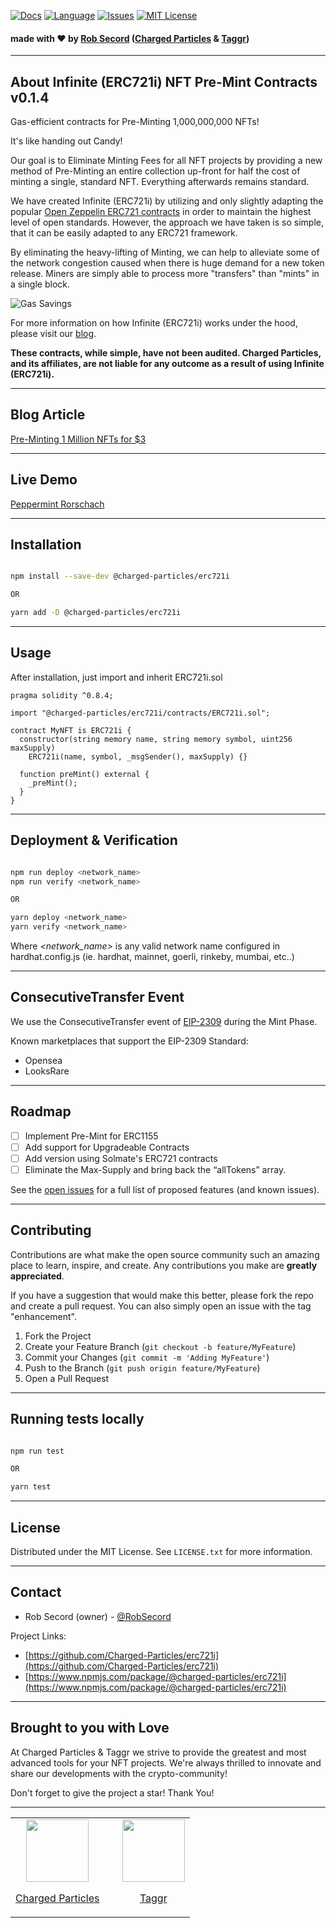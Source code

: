 [![Docs][docs-shield]][docs-url]
[![Language][lang-shield]][lang-url]
[![Issues][issues-shield]][issues-url]
[![MIT License][license-shield]][license-url]

#### made with ❤️ by [Rob Secord](https://twitter.com/robsecord) ([Charged Particles](https://charged.fi) & [Taggr](https://taggr.io))


---
## About Infinite (ERC721i) NFT Pre-Mint Contracts v0.1.4

Gas-efficient contracts for Pre-Minting 1,000,000,000 NFTs!

It's like handing out Candy!

Our goal is to Eliminate Minting Fees for all NFT projects by providing a new method of Pre-Minting an entire collection up-front for half the cost of minting a single, standard NFT.  Everything afterwards remains standard.

We have created Infinite (ERC721i) by utilizing and only slightly adapting the popular [Open Zeppelin ERC721 contracts](https://www.openzeppelin.com/contracts) in order to maintain the highest level of open standards. However, the approach we have taken is so simple, that it can be easily adapted to any ERC721 framework.

By eliminating the heavy-lifting of Minting, we can help to alleviate some of the network congestion caused when there is huge demand for a new token release. Miners are simply able to process more "transfers" than "mints" in a single block.

![Gas Savings](https://gateway.pinata.cloud/ipfs/Qmb7KFXTunaAomQDZQ5rHvnniozgDQTtLjQ8DGPS6sWHK9?c=369)

For more information on how Infinite (ERC721i) works under the hood, please visit our [blog](https://medium.com/charged-particles/...).

**These contracts, while simple, have not been audited. Charged Particles, and its affiliates, are not liable for any outcome as a result of using Infinite (ERC721i).**


---
## Blog Article

[Pre-Minting 1 Million NFTs for $3](https://medium.com/charged-particles/...)


---
## Live Demo

[Peppermint Rorschach](https://taggr-nft.web.app/rorschach/)


---
## Installation

```sh

npm install --save-dev @charged-particles/erc721i

OR

yarn add -D @charged-particles/erc721i

```


---
## Usage

After installation, just import and inherit ERC721i.sol

```solidity
pragma solidity ^0.8.4;

import "@charged-particles/erc721i/contracts/ERC721i.sol";

contract MyNFT is ERC721i {
  constructor(string memory name, string memory symbol, uint256 maxSupply)
    ERC721i(name, symbol, _msgSender(), maxSupply) {}

  function preMint() external {
    _preMint();
  }
}

```


---
## Deployment & Verification

```sh

npm run deploy <network_name>
npm run verify <network_name>

OR

yarn deploy <network_name>
yarn verify <network_name>

```
Where _<network_name>_ is any valid network name configured in hardhat.config.js (ie. hardhat, mainnet, goerli, rinkeby, mumbai, etc..)


---
## ConsecutiveTransfer Event

We use the ConsecutiveTransfer event of [EIP-2309](https://eips.ethereum.org/EIPS/eip-2309) during the Mint Phase.

Known marketplaces that support the EIP-2309 Standard:
- Opensea
- LooksRare



---
## Roadmap

- [ ] Implement Pre-Mint for ERC1155
- [ ] Add support for Upgradeable Contracts
- [ ] Add version using Solmate's ERC721 contracts
- [ ] Eliminate the Max-Supply and bring back the “allTokens” array.

See the [open issues](https://github.com/Charged-Particles/erc721i/issues) for a full list of proposed features (and known issues).


---
## Contributing

Contributions are what make the open source community such an amazing place to learn, inspire, and create. Any contributions you make are **greatly appreciated**.

If you have a suggestion that would make this better, please fork the repo and create a pull request. You can also simply open an issue with the tag "enhancement".

1. Fork the Project
2. Create your Feature Branch (`git checkout -b feature/MyFeature`)
3. Commit your Changes (`git commit -m 'Adding MyFeature'`)
4. Push to the Branch (`git push origin feature/MyFeature`)
5. Open a Pull Request


---
## Running tests locally

```sh

npm run test

OR

yarn test

```


---
## License

Distributed under the MIT License. See `LICENSE.txt` for more information.


---
## Contact

- Rob Secord (owner) - [@RobSecord](https://twitter.com/robsecord)

Project Links:
- [https://github.com/Charged-Particles/erc721i](https://github.com/Charged-Particles/erc721i)
- [https://www.npmjs.com/package/@charged-particles/erc721i](https://www.npmjs.com/package/@charged-particles/erc721i)


---
## Brought to you with Love

At Charged Particles & Taggr we strive to provide the greatest and most advanced tools for your NFT projects.
We're always thrilled to innovate and share our developments with the crypto-community!

Don't forget to give the project a star! Thank You!

---

<table style="border:none">
<tr>
<td align="center">
<img src="https://gateway.pinata.cloud/ipfs/QmWzW87dQaRieqGxT3mtAV8xp6JNVxby678gu54aa81Kcz" data-canonical-src="https://gateway.pinata.cloud/ipfs/QmWzW87dQaRieqGxT3mtAV8xp6JNVxby678gu54aa81Kcz" width="100" />

[Charged Particles](https://charged.fi)
</td>
<td>&nbsp;</td>
<td align="center">
<img src="https://gateway.pinata.cloud/ipfs/QmUMA21gu5tVGbADZvd8EAJoAGWvi68mygNUcQ41TYk7LT" data-canonical-src="https://gateway.pinata.cloud/ipfs/QmUMA21gu5tVGbADZvd8EAJoAGWvi68mygNUcQ41TYk7LT" width="100" />

[Taggr](https://taggr.io)
</td>
</tr>
</table>


<!-- https://www.markdownguide.org/basic-syntax/#reference-style-links -->

[docs-shield]: https://img.shields.io/badge/docs-%F0%9F%93%84-blue?style=for-the-badge
[docs-url]: https://docs.charged.fi/erc721i
[lang-shield]: https://img.shields.io/github/languages/top/Charged-Particles/erc721i?style=for-the-badge
[lang-url]: https://github.com/Charged-Particles/erc721i
[issues-shield]: https://img.shields.io/github/issues-raw/Charged-Particles/erc721i?style=for-the-badge
[issues-url]: https://github.com/Charged-Particles/erc721i/issues
[license-shield]: https://img.shields.io/badge/License-MIT-green.svg?style=for-the-badge
[license-url]: https://github.com/Charged-Particles/erc721i/blob/main/LICENSE.txt
